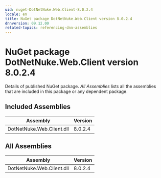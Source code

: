 ```yaml
---
uid: nuget-DotNetNuke.Web.Client-8.0.2.4
locale: en
title: NuGet package DotNetNuke.Web.Client version 8.0.2.4
dnnversion: 09.12.00
related-topics: referencing-dnn-assemblies
---
```


# NuGet package DotNetNuke.Web.Client version 8.0.2.4
Details of published NuGet package.
*All Assemblies* lists all the assemblies that are included in this package or any dependent package.

## Included Assemblies

|Assembly|Version|
|---|---|
|DotNetNuke.Web.Client.dll|8.0.2.4|

## All Assemblies

|Assembly|Version|
|---|---|
|DotNetNuke.Web.Client.dll|8.0.2.4|

